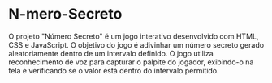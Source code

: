 # N-mero-Secreto
O projeto "Número Secreto" é um jogo interativo desenvolvido com HTML, CSS e JavaScript. O objetivo do jogo é adivinhar um número secreto gerado aleatoriamente dentro de um intervalo definido. O jogo utiliza reconhecimento de voz para capturar o palpite do jogador, exibindo-o na tela e verificando se o valor está dentro do intervalo permitido.
